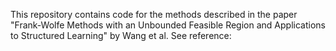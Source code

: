 This repository contains code for the methods described in the paper "Frank-Wolfe Methods with an Unbounded Feasible Region and Applications to Structured Learning" by Wang et al. See reference:
 

